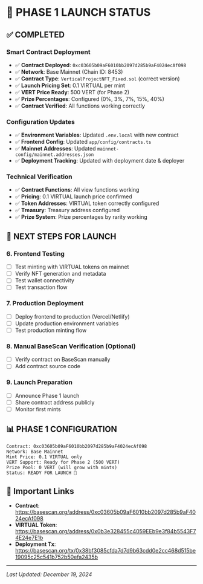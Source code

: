 # 🚀 PHASE 1 LAUNCH STATUS

## ✅ **COMPLETED**

### **Smart Contract Deployment**
- ✅ **Contract Deployed**: `0xc03605b09aF6010bb2097d285b9aF4024ecAf098`
- ✅ **Network**: Base Mainnet (Chain ID: 8453)
- ✅ **Contract Type**: `VerticalProjectNFT_Fixed.sol` (correct version)
- ✅ **Launch Pricing Set**: 0.1 VIRTUAL per mint
- ✅ **VERT Price Ready**: 500 VERT (for Phase 2)
- ✅ **Prize Percentages**: Configured (0%, 3%, 7%, 15%, 40%)
- ✅ **Contract Verified**: All functions working correctly

### **Configuration Updates**
- ✅ **Environment Variables**: Updated `.env.local` with new contract
- ✅ **Frontend Config**: Updated `app/config/contracts.ts`
- ✅ **Mainnet Addresses**: Updated `mainnet-config/mainnet.addresses.json`
- ✅ **Deployment Tracking**: Updated with deployment date & deployer

### **Technical Verification**
- ✅ **Contract Functions**: All view functions working
- ✅ **Pricing**: 0.1 VIRTUAL launch price confirmed
- ✅ **Token Addresses**: VIRTUAL token correctly configured
- ✅ **Treasury**: Treasury address configured
- ✅ **Prize System**: Prize percentages by rarity working

## 🔄 **NEXT STEPS FOR LAUNCH**

### **6. Frontend Testing**
- [ ] Test minting with VIRTUAL tokens on mainnet
- [ ] Verify NFT generation and metadata
- [ ] Test wallet connectivity
- [ ] Test transaction flow

### **7. Production Deployment**
- [ ] Deploy frontend to production (Vercel/Netlify)
- [ ] Update production environment variables
- [ ] Test production minting flow

### **8. Manual BaseScan Verification** (Optional)
- [ ] Verify contract on BaseScan manually
- [ ] Add contract source code

### **9. Launch Preparation**
- [ ] Announce Phase 1 launch
- [ ] Share contract address publicly
- [ ] Monitor first mints

## 📊 **PHASE 1 CONFIGURATION**

```
Contract: 0xc03605b09aF6010bb2097d285b9aF4024ecAf098
Network: Base Mainnet
Mint Price: 0.1 VIRTUAL only
VERT Support: Ready for Phase 2 (500 VERT)
Prize Pool: 0 VERT (will grow with mints)
Status: READY FOR LAUNCH 🚀
```

## 🔗 **Important Links**

- **Contract**: https://basescan.org/address/0xc03605b09aF6010bb2097d285b9aF4024ecAf098
- **VIRTUAL Token**: https://basescan.org/address/0x0b3e328455c4059EEb9e3f84b5543F74E24e7E1b
- **Deployment Tx**: https://basescan.org/tx/0x38bf3085cfda7d7d9b63cdd0e2cc468d515be19095c25c541b752b50efa2435b

---
*Last Updated: December 19, 2024* 